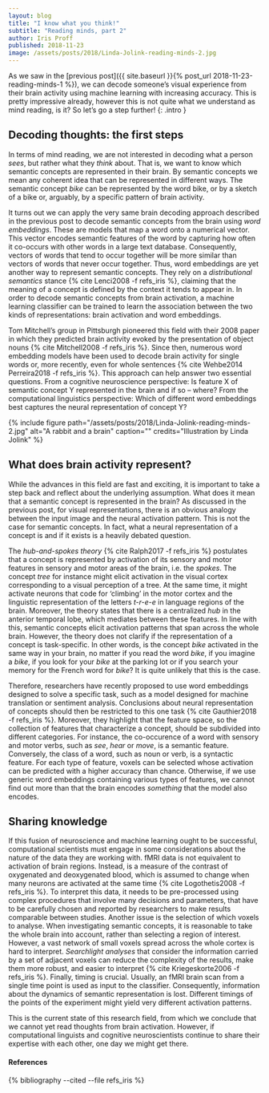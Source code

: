```yaml
---
layout: blog
title: "I know what you think!"
subtitle: "Reading minds, part 2"
author: Iris Proff
published: 2018-11-23
image: /assets/posts/2018/Linda-Jolink-reading-minds-2.jpg
---
```


As we saw in the [previous post]({{ site.baseurl }}{% post_url 2018-11-23-reading-minds-1 %}), we can decode someone’s visual experience from their brain activity using machine learning with increasing accuracy. This is pretty impressive already, however this is not quite what we understand as mind reading, is it? So let’s go a step further!
{: .intro }

Decoding thoughts: the first steps
----------------------------------

In terms of mind reading, we are not interested in decoding what a person *sees*, but rather what they *think* about. That is, we want to know which semantic concepts are represented in their brain. By semantic concepts we mean any coherent idea that can be represented in different ways. The semantic concept *bike* can be represented by the word bike, or by a sketch of a bike or, arguably, by a specific pattern of brain activity. 

It turns out we can apply the very same brain decoding approach described in the previous post to decode semantic concepts from the brain using *word embeddings*. These are models that map a word onto a numerical vector. This vector encodes semantic features of the word by capturing how often it co-occurs with other words in a large text database. Consequently, vectors of words that tend to occur together will be more similar than vectors of words that never occur together. Thus, word embeddings are yet another way to represent semantic concepts. They rely on a *distributional semantics* stance {% cite Lenci2008 -f refs_iris %}, claiming that the meaning of a concept is defined by the context it tends to appear in. In order to decode semantic concepts from brain activation, a machine learning classifier can be trained to learn the association between the two kinds of representations: brain activation and word embeddings. 

Tom Mitchell’s group in Pittsburgh pioneered this field with their 2008 paper in which they predicted brain activity evoked by the presentation of object nouns {% cite Mitchell2008 -f refs_iris %}. Since then, numerous word embedding models have been used to decode brain activity for single words or, more recently, even for whole sentences {% cite Wehbe2014 Perreira2018 -f refs_iris %}. This approach can help answer two essential questions. From a cognitive neuroscience perspective:  Is feature X of semantic concept Y represented in the brain and if so – where? From the computational linguistics perspective: Which of different word embeddings best captures the neural representation of concept Y?

{%
 include figure
 path="/assets/posts/2018/Linda-Jolink-reading-minds-2.jpg"
 alt="A rabbit and a brain"
 caption=""
 credits="Illustration by Linda Jolink"
%}

What does brain activity represent?
-----------------------------------

While the advances in this field are fast and exciting, it is important to take a step back and reflect about the underlying assumption. What does it mean that a semantic concept is represented in the brain? As discussed in the previous post, for visual representations, there is an obvious analogy between the input image and the neural activation pattern. This is not the case for semantic concepts. In fact, what a neural representation of a concept is and if it exists is a heavily debated question.

The *hub-and-spokes theory* {% cite Ralph2017 -f refs_iris %} postulates that a concept is represented by activation of its sensory and motor features in sensory and motor areas of the brain, i.e. the *spokes*. The concept *tree* for instance might elicit activation in the visual cortex corresponding to a visual perception of a tree. At the same time, it might activate neurons that code for ‘climbing’ in the motor cortex and the linguistic representation of the letters *t-r-e-e* in language regions of the brain. Moreover, the theory states that there is a centralized *hub* in the anterior temporal lobe, which mediates between these features. In line with this, semantic concepts elicit activation patterns that span across the whole brain. However, the theory does not clarify if the representation of a concept is task-specific. In other words, is the concept *bike* activated in the same way in your brain, no matter if you read the word *bike*, if you imagine a *bike*, if you look for your *bike* at the parking lot or if you search your memory for the French word for *bike*? It is quite unlikely that this is the case.

Therefore, researchers have recently proposed to use word embeddings designed to solve a specific task, such as a model designed for machine translation or sentiment analysis. Conclusions about neural representation of concepts should then be restricted to this one task {% cite Gauthier2018 -f refs_iris %}. Moreover, they highlight that the feature space, so the collection of features that characterize a concept, should be subdivided into different categories. For instance, the co-occurence of a word with sensory and motor verbs, such as *see*, *hear* or *move*, is a semantic feature. Conversely, the class of a word, such as noun or verb, is a syntactic feature. For each type of feature, voxels can be selected whose activation can be predicted with a higher accuracy than chance. Otherwise, if we use generic word embeddings containing various types of features, we cannot find out more than that the brain encodes *something* that the model also encodes.

Sharing knowledge
-----------------

If this fusion of neuroscience and machine learning ought to be successful, computational scientists must engage in some considerations about the nature of the data they are working with. fMRI data is not equivalent to activation of brain regions. Instead, is a measure of the contrast of oxygenated and deoxygenated blood, which is assumed to change when many neurons are activated at the same time {% cite Logothetis2008 -f refs_iris %}. To interpret this data, it needs to be pre-processed using complex procedures that involve many decisions and parameters, that have to be carefully chosen and reported by researchers to make results comparable between studies. Another issue is the selection of which voxels to analyse. When investigating semantic concepts, it is reasonable to take the whole brain into account, rather than selecting a region of interest. However, a vast network of small voxels spread across the whole cortex is hard to interpret. *Searchlight analyses* that consider the information carried by a set of adjacent voxels can reduce the complexity of the results, make them more robust, and easier to interpret {% cite Kriegeskorte2006 -f refs_iris %}. Finally, timing is crucial. Usually, an fMRI brain scan from a single time point is used as input to the classifier. Consequently, information about the dynamics of semantic representation is lost. Different timings of the points of the experiment might yield very different activation patterns. 

This is the current state of this research field, from which we conclude that we cannot yet read thoughts from brain activation. However, if computational linguists and cognitive neuroscientists continue to share their expertise with each other, one day we might get there.

<div class="references">
  <h4>References</h4>
  {% bibliography --cited --file refs_iris %}
</div>